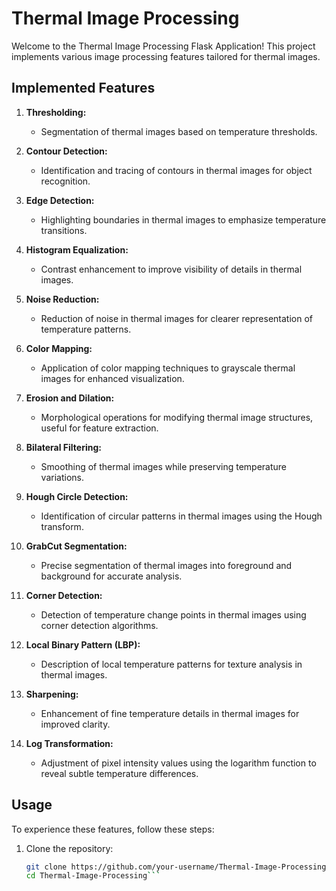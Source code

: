# Thermal Image Processing

Welcome to the Thermal Image Processing Flask Application! This project implements various image processing features tailored for thermal images.

## Implemented Features

1. **Thresholding:**
   - Segmentation of thermal images based on temperature thresholds.

2. **Contour Detection:**
   - Identification and tracing of contours in thermal images for object recognition.

3. **Edge Detection:**
   - Highlighting boundaries in thermal images to emphasize temperature transitions.

4. **Histogram Equalization:**
   - Contrast enhancement to improve visibility of details in thermal images.

5. **Noise Reduction:**
   - Reduction of noise in thermal images for clearer representation of temperature patterns.

6. **Color Mapping:**
   - Application of color mapping techniques to grayscale thermal images for enhanced visualization.

7. **Erosion and Dilation:**
   - Morphological operations for modifying thermal image structures, useful for feature extraction.

8. **Bilateral Filtering:**
   - Smoothing of thermal images while preserving temperature variations.

9. **Hough Circle Detection:**
   - Identification of circular patterns in thermal images using the Hough transform.

10. **GrabCut Segmentation:**
    - Precise segmentation of thermal images into foreground and background for accurate analysis.

11. **Corner Detection:**
    - Detection of temperature change points in thermal images using corner detection algorithms.

12. **Local Binary Pattern (LBP):**
    - Description of local temperature patterns for texture analysis in thermal images.

13. **Sharpening:**
    - Enhancement of fine temperature details in thermal images for improved clarity.

14. **Log Transformation:**
    - Adjustment of pixel intensity values using the logarithm function to reveal subtle temperature differences.

## Usage

To experience these features, follow these steps:

1. Clone the repository:

   ```bash
   git clone https://github.com/your-username/Thermal-Image-Processing.git
   cd Thermal-Image-Processing```
